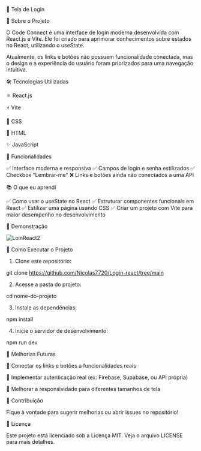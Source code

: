 🚀 Tela de Login


📌 Sobre o Projeto

O Code Connect é uma interface de login moderna desenvolvida com React.js e Vite. Ele foi criado para aprimorar conhecimentos sobre estados no React, utilizando o useState.

Atualmente, os links e botões não possuem funcionalidade conectada, mas o design e a experiência do usuário foram priorizados para uma navegação intuitiva.

🛠 Tecnologias Utilizadas

⚛ React.js

⚡ Vite

🎨 CSS

📄 HTML

✨ JavaScript


🎯 Funcionalidades

✅ Interface moderna e responsiva
✅ Campos de login e senha estilizados
✅ Checkbox "Lembrar-me"
❌ Links e botões ainda não conectados a uma API

📚 O que eu aprendi

✅ Como usar o useState no React
✅ Estruturar componentes funcionais em React
✅ Estilizar uma página usando CSS
✅ Criar um projeto com Vite para maior desempenho no desenvolvimento

📸 Demonstração

![LoinReact2](https://github.com/user-attachments/assets/0c32c16b-922d-45d2-971c-f37dd5dad26c)


🚀 Como Executar o Projeto

1. Clone este repositório:

git clone https://github.com/Nicolas7720/Login-react/tree/main


2. Acesse a pasta do projeto:

cd nome-do-projeto


3. Instale as dependências:

npm install


4. Inicie o servidor de desenvolvimento:

npm run dev



📌 Melhorias Futuras

🔗 Conectar os links e botões a funcionalidades reais

🔐 Implementar autenticação real (ex: Firebase, Supabase, ou API própria)

📱 Melhorar a responsividade para diferentes tamanhos de tela


🤝 Contribuição

Fique à vontade para sugerir melhorias ou abrir issues no repositório!

📄 Licença

Este projeto está licenciado sob a Licença MIT. Veja o arquivo LICENSE para mais detalhes.

